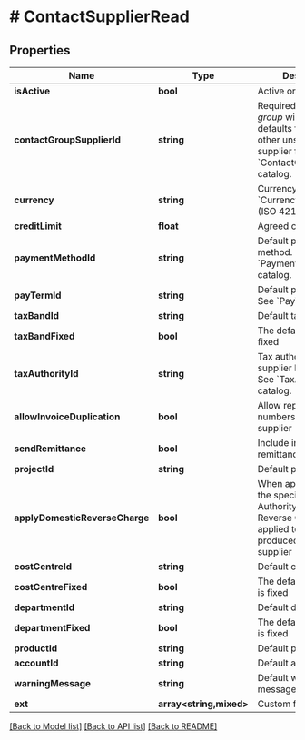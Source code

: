 # # ContactSupplierRead

## Properties

Name | Type | Description | Notes
------------ | ------------- | ------------- | -------------
**isActive** | **bool** | Active or locked | [optional]
**contactGroupSupplierId** | **string** | Required, the *Supplier group* will determine defaults for all the other unspecified supplier fields. See &#x60;ContactGroupSupplier&#x60; catalog. | [optional]
**currency** | **string** | Currency code. See &#x60;Currency&#x60; catalog. (ISO 4217) | [optional]
**creditLimit** | **float** | Agreed credit limit | [optional]
**paymentMethodId** | **string** | Default payment method. See &#x60;PaymentMethod&#x60; catalog. | [optional]
**payTermId** | **string** | Default payment terms. See &#x60;PayTerm&#x60; catalog. | [optional]
**taxBandId** | **string** | Default tax band | [optional]
**taxBandFixed** | **bool** | The default tax band is fixed | [optional]
**taxAuthorityId** | **string** | Tax authority that the supplier belongs to. See &#x60;TaxAuthority&#x60; catalog. | [optional]
**allowInvoiceDuplication** | **bool** | Allow repeated invoice numbers for the same supplier | [optional]
**sendRemittance** | **bool** | Include in payment remittance distribution | [optional]
**projectId** | **string** | Default project. | [optional]
**applyDomesticReverseCharge** | **bool** | When applicable for the specified Tax Authority, Domestic Reverse Charge will be applied to documents produced for the supplier | [optional]
**costCentreId** | **string** | Default cost centre id | [optional]
**costCentreFixed** | **bool** | The default cost centre is fixed | [optional]
**departmentId** | **string** | Default department id | [optional]
**departmentFixed** | **bool** | The default department is fixed | [optional]
**productId** | **string** | Default product id | [optional]
**accountId** | **string** | Default account id | [optional]
**warningMessage** | **string** | Default warning message | [optional]
**ext** | **array<string,mixed>** | Custom fields | [optional]

[[Back to Model list]](../../README.md#models) [[Back to API list]](../../README.md#endpoints) [[Back to README]](../../README.md)
